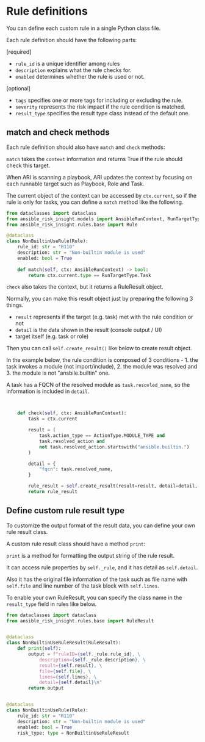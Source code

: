 # Rule definitions

You can define each custom rule in a single Python class file.

Each rule definition should have the following parts:

[required]
- `rule_id` is a unique identifier among rules
- `description` explains what the rule checks for.
- `enabled` determines whether the rule is used or not.

[optional]
- `tags` specifies one or more tags for including or excluding the rule.
- `severity` represents the risk impact if the rule condition is matched.
- `result_type` specifies the result type class instead of the default one.


## match and check methods

Each rule definition should also have `match` and `check` methods:

`match` takes the `context` information and returns True if the rule should check this target.

When ARI is scanning a playbook, ARI updates the context by focusing on each runnable target such as Playbook, Role and Task.

The current object of the context can be accessed by `ctx.current`, so if the rule is only for tasks, you can define a `match` method like the following.


```python
from dataclasses import dataclass
from ansible_risk_insight.models import AnsibleRunContext, RunTargetType, ExecutableType as ActionType
from ansible_risk_insight.rules.base import Rule

@dataclass
class NonBuiltinUseRule(Rule):
    rule_id: str = "R110"
    description: str = "Non-builtin module is used"
    enabled: bool = True
    
    def match(self, ctx: AnsibleRunContext) -> bool:
        return ctx.current.type == RunTargetType.Task
```

`check` also takes the context, but it returns a RuleResult object.

Normally, you can make this result object just by preparing the following 3 things.

- `result` represents if the target (e.g. task) met with the rule condition or not
- `detail` is the data shown in the result (console output / UI)
- target itself (e.g. task or role)

Then you can call `self.create_result()` like below to create result object.

In the example below, the rule condition is composed of 3 conditions - 1. the task invokes a module (not import/include), 2. the module was resolved and 3. the module is not "ansbile.builtin" one.

A task has a FQCN of the resolved module as `task.resovled_name`, so the information is included in `detail`.

```python


    def check(self, ctx: AnsibleRunContext):
        task = ctx.current

        result = (
            task.action_type == ActionType.MODULE_TYPE and 
            task.resolved_action and
            not task.resolved_action.startswith("ansible.builtin.")
        )

        detail = {
            "fqcn": task.resolved_name,
        }

        rule_result = self.create_result(result=result, detail=detail, task=task)
        return rule_result
```


## Define custom rule result type

To customize the output format of the result data, you can define your own rule result class.

A custom rule result class should have a method `print`:

`print` is a method for formatting the output string of the rule result.

It can access rule properties by `self._rule`, and it has detail as `self.detail`.

Also it has the original file information of the task such as file name with `self.file` and line number of the task block with `self.lines`.

To enable your own RuleResult, you can specify the class name in the `result_type` field in rules like below.


```python
from dataclasses import dataclass
from ansible_risk_insight.rules.base import RuleResult


@dataclass
class NonBuiltinUseRuleResult(RuleResult):
    def print(self):
        output = f"ruleID={self._rule.rule_id}, \
            description={self._rule.description}, \
            result={self.result}, \
            file={self.file}, \
            lines={self.lines}, \
            detail={self.detail}\n"
        return output


@dataclass
class NonBuiltinUseRule(Rule):
    rule_id: str = "R110"
    description: str = "Non-builtin module is used"
    enabled: bool = True
    risk_type: type = NonBuiltinUseRuleResult

```

